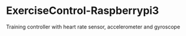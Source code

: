 # ExerciseControl-Raspberrypi3
 Training controller with heart rate sensor, accelerometer and gyroscope
